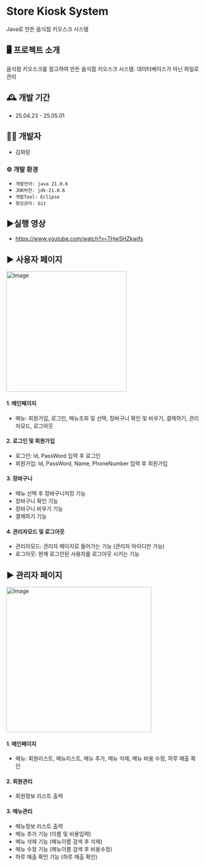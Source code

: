 
# Store Kiosk System
Java로 만든 음식점 키오스크 시스템

## 🖥️ 프로젝트 소개
음식점 키오스크를 참고하여 만든 음식점 키오스크 시스템.
데이터베이스가 아닌 파일로 관리
<br>

## 🕰️ 개발 기간
* 25.04.23 - 25.05.01

## 👦🏻 개발자
 - 김화랑

### ⚙️ 개발 환경
- `개발언어: java 21.0.6`
- `JDK버전: jdk-21.0.6`
- `개발Tool: Eclipse`
- `형상관리: Git`

##  ▶️실행 영상
 - https://www.youtube.com/watch?v=THwSHZkwifs
## ▶ 사용자 페이지
<img width="314" alt="Image" src="https://github.com/user-attachments/assets/96fbe680-2e9e-44f5-9283-a1cdc5f6d47e" />

#### 1. 메인페이지 
- 메뉴: 회원가입, 로그인, 메뉴조회 및 선택, 장바구니 확인 및 비우기, 결제하기, 관리자모드, 로그아웃

#### 2. 로그인 및 회원가입
- 로그인: Id, PassWord 입력 후 로그인
- 회원가입: Id, PassWord, Name, PhoneNumber 입력 후 회원가입

#### 3. 장바구니
- 메뉴 선택 후 장바구니저장 기능
- 장바구니 확인 기능
- 장바구니 비우기 기능
- 결제하기 기능

#### 4. 관리자모드 및 로그아웃
- 관리자모드: 관리자 페이지로 들어가는 기능 (관리자 아이디만 가능)
- 로그아웃: 현재 로그인된 사용자를 로그아웃 시키는 기능
  
## ▶ 관리자 페이지
<img width="379" alt="Image" src="https://github.com/user-attachments/assets/316ae261-e1c6-4824-afe6-a13f0a33ecae" />

#### 1. 메인페이지 
- 메뉴: 회원리스트, 메뉴리스트, 메뉴 추가, 메뉴 삭제, 메뉴 비용 수정, 하루 매출 확인

#### 2. 회원관리
- 회원정보 리스트 출력

#### 3. 메뉴관리
- 메뉴정보 리스트 출력
- 메뉴 추가 기능 (이름 및 비용입력)
- 메뉴 삭제 기능 (메뉴이름 검색 후 삭제)
- 메뉴 수정 기능 (메뉴이름 검색 후 비용수정)
- 하루 매출 확인 기능 (하루 매출 확인) 
